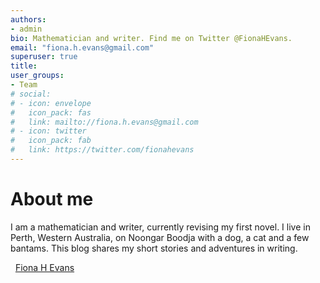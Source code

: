 ```yaml
---
authors:
- admin
bio: Mathematician and writer. Find me on Twitter @FionaHEvans.
email: "fiona.h.evans@gmail.com"
superuser: true
title: 
user_groups:
- Team
# social:
# - icon: envelope
#   icon_pack: fas
#   link: mailto://fiona.h.evans@gmail.com
# - icon: twitter
#   icon_pack: fab
#   link: https://twitter.com/fionahevans
---
```

<!--
<br/><br/><br/>
-->
# About me
I am a mathematician and writer, currently revising my first novel. I live in Perth, Western Australia, on Noongar Boodja with a dog, a cat and a few bantams. This blog shares my short stories and adventures in writing. 

<i class="fab fa-twitter" style="color:#2d8aa9"></i>&nbsp; <a href="https://twitter.com/FionaHEvans">
 Fiona H Evans</a>
 



 



